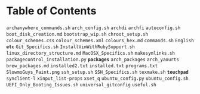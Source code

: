 # Table of Contents

`archanywhere_commands.sh`
`arch_config.sh`
`archdi`
`archfi`
`autoconfig.sh`
`boot_disk_creation.md`
`bootstrap_wip.sh`
`chroot_setup.sh`
`colour_schemes.css`
`colour_schemes.xml`
`colours_hex.md`
`commands.sh`
`English`
**`etc`**
`Git_Specifics.sh`
`InstallVimWithRubySupport.sh`
`linux_directory_structure.md`
`MacOSX_Specifics.sh`
`makesymlinks.sh`
`packagecontrol_installation.py`
**`packages`**
    `arch_packages`
    `arch_yaourts`
    `brew_packages.md`
    `installed2.txt`
    `installed.txt`
    `programs.txt`
`SlowmoGuys_Paint.png`
`ssh_setup.sh`
`SSH_Specifics.sh`
`texmake.sh`
**`touchpad`**
    `synclient-l`
    `xinput_list-props`
    `xset_q`
`ubuntu_config.py`
`ubuntu_config.sh`
`UEFI_Only_Booting_Issues.sh`
`universal_gitconfig`
`useful.sh`
